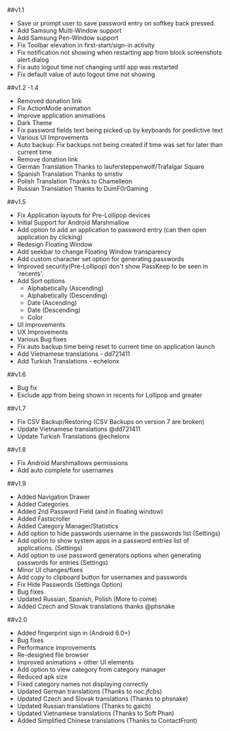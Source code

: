 ##v1.1
- Save or prompt user to save password entry on softkey back pressed.
- Add Samsung Multi-Window support
- Add Samsung Pen-Window support
- Fix Toolbar elevation in first-start/sign-in activity
- Fix notification not showing when restarting app from block screenshots alert dialog
- Fix auto logout time not changing until app was restarted
- Fix default value of auto logout time not showing

##v1.2 -1.4
- Removed donation link
- Fix ActionMode animation
- Improve application animations
- Dark Theme
- Fix password fields text being picked up by keyboards for predictive text
- Various UI Improvements
- Auto backup: Fix backups not being created if time was set for later than current time
- Remove donation link
- German Translation Thanks to laufersteppenwolf/Trafalgar Square
- Spanish Translation Thanks to smstiv
- Polish Translation Thanks to Chamelleon
- Russian Translation Thanks to DumF0rGaming

##v1.5
- Fix Application layouts for Pre-Lollipop devices
- Initial Support for Android Marshmallow
- Add option to add an application to password entry (can then open application by clicking)
- Redesign Floating Window
- Add seekbar to change Floating Window transparency
- Add custom character set option for generating passwords
- Improved security(Pre-Lollipop) don't show PassKeep to be seen in 'recents'.
- Add Sort options 
    - Alphabetically (Ascending)
    - Alphabetically (Descending)
    - Date (Ascending)
    - Date (Descending)
    - Color
- UI improvements
- UX Improvements
- Various Bug fixes
- Fix auto backup time being reset to current time on application launch
- Add Vietnamese translations - dd721411
- Add Turkish Translations - echelonx

##v1.6
- Bug fix
- Exclude app from being shown in recents for Lollipop and greater

##v1.7
- Fix CSV Backup/Restoring (CSV Backups on version 7 are broken)
- Update Vietnamese translations  @dd721411
- Update Turkish Translations @echelonx

##v1.8
- Fix Android Marshmallows permissions
- Add auto complete for usernames

##v1.9
- Added Navigation Drawer
- Added Categories
- Added 2nd Password Field (and in floating window)
- Added Fastscroller
- Added Category Manager/Statistics
- Add option to hide passwords username in the passwords list (Settings)
- Add option to show system apps in a password entries list of applications. (Settings)
- Add option to use password generators options when generating passwords for entries (Settings)
- Minor UI changes/fixes
- Add copy to clipboard button for usernames and passwords
- Fix Hide Passwords (Settings Option)
- Bug fixes
- Updated Russian, Spanish, Polish (More to come)
- Added Czech and Slovak translations thanks @phsnake

##v2.0
- Added fingerprint sign in (Android 6.0+)
- Bug fixes
- Performance improvements
- Re-designed file browser
- Improved animations + other UI elements
- Add option to view category from category manager
- Reduced apk size
- Fixed category names not displaying correctly
- Updated German translations (Thanks to noc.jfcbs)
- Updated Czech and Slovak translations (Thanks to phsnake)
- Updated Russian translations (Thanks to gaich)
- Updated Vietnamese translations (Thanks to Soft Phan)
- Added Simplified Chinese translations (Thanks to ContactFront)